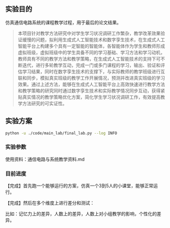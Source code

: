 ## 实验目的

仿真通信电路系统的课程教学过程，用于最后的论文结果。

> 本项目针对教学方法研究中对学生学习状况调研工作繁杂，教学改革效果验证缓慢的问题，拟利用生成式人工智能技术和数字孪生技术，在生成式人工智能平台上构建多个具有一定智能的智能体，各智能体作为学生和教师形成虚拟班级，虚拟班级中的学生具备不同的学习基础、学习方法和学习动机，教师具有不同的教学方法和教学策略，在生成式人工智能技术的支持下可不断迭代，进行多轮教学互动，完成一门或多门课程的学习，输出、验证和评估学习结果，同时在数字孪生技术的支撑下，与实际教师的教学班级进行互联和同步，模拟真实班级的教学工作开展情况，预测并改进真实班级的学习效果。通过上述方法，能够在生成式人工智能平台上高效快速进行教学方法和教学策略的研究同时通过数字孪生技术和实际教学情况同步互动，获得紧贴真实情况的教学策略优化方案，简化学生学习状况调研工作，有效提高教学方法研究的可实证性。

## 实验方案

```bash
python -u ./code/main_lab/final_lab.py --log INFO

```

### 实验参数

使用资料：通信电路与系统教学资料.md

### 目前进度

【完成】首先跑一个能够运行的方案，仿真一个3到5人的小课堂，能够正常运行。

【完成】然后在多个维度上进行差分和测试：

比如：记忆力上的差异，人数上的差异，人数上对小组教学的影响，个性化的差异。